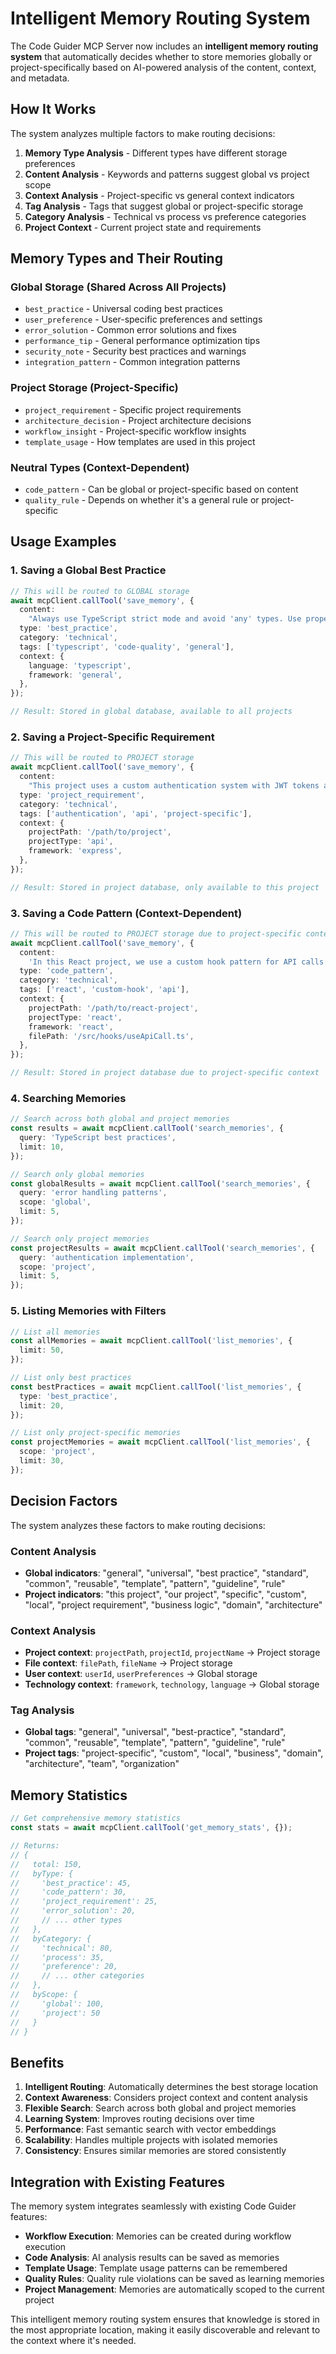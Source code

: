 # Intelligent Memory Routing System

The Code Guider MCP Server now includes an **intelligent memory routing system** that automatically decides whether to store memories globally or project-specifically based on AI-powered analysis of the content, context, and metadata.

## How It Works

The system analyzes multiple factors to make routing decisions:

1. **Memory Type Analysis** - Different types have different storage preferences
2. **Content Analysis** - Keywords and patterns suggest global vs project scope
3. **Context Analysis** - Project-specific vs general context indicators
4. **Tag Analysis** - Tags that suggest global or project-specific storage
5. **Category Analysis** - Technical vs process vs preference categories
6. **Project Context** - Current project state and requirements

## Memory Types and Their Routing

### Global Storage (Shared Across All Projects)

- `best_practice` - Universal coding best practices
- `user_preference` - User-specific preferences and settings
- `error_solution` - Common error solutions and fixes
- `performance_tip` - General performance optimization tips
- `security_note` - Security best practices and warnings
- `integration_pattern` - Common integration patterns

### Project Storage (Project-Specific)

- `project_requirement` - Specific project requirements
- `architecture_decision` - Project architecture decisions
- `workflow_insight` - Project-specific workflow insights
- `template_usage` - How templates are used in this project

### Neutral Types (Context-Dependent)

- `code_pattern` - Can be global or project-specific based on content
- `quality_rule` - Depends on whether it's a general rule or project-specific

## Usage Examples

### 1. Saving a Global Best Practice

```typescript
// This will be routed to GLOBAL storage
await mcpClient.callTool('save_memory', {
  content:
    "Always use TypeScript strict mode and avoid 'any' types. Use proper type definitions for better code quality and maintainability.",
  type: 'best_practice',
  category: 'technical',
  tags: ['typescript', 'code-quality', 'general'],
  context: {
    language: 'typescript',
    framework: 'general',
  },
});

// Result: Stored in global database, available to all projects
```

### 2. Saving a Project-Specific Requirement

```typescript
// This will be routed to PROJECT storage
await mcpClient.callTool('save_memory', {
  content:
    "This project uses a custom authentication system with JWT tokens and requires all API endpoints to validate the 'X-User-ID' header.",
  type: 'project_requirement',
  category: 'technical',
  tags: ['authentication', 'api', 'project-specific'],
  context: {
    projectPath: '/path/to/project',
    projectType: 'api',
    framework: 'express',
  },
});

// Result: Stored in project database, only available to this project
```

### 3. Saving a Code Pattern (Context-Dependent)

```typescript
// This will be routed to PROJECT storage due to project-specific context
await mcpClient.callTool('save_memory', {
  content:
    'In this React project, we use a custom hook pattern for API calls: useApiCall(endpoint, options) that handles loading states and error handling consistently.',
  type: 'code_pattern',
  category: 'technical',
  tags: ['react', 'custom-hook', 'api'],
  context: {
    projectPath: '/path/to/react-project',
    projectType: 'react',
    framework: 'react',
    filePath: '/src/hooks/useApiCall.ts',
  },
});

// Result: Stored in project database due to project-specific context
```

### 4. Searching Memories

```typescript
// Search across both global and project memories
const results = await mcpClient.callTool('search_memories', {
  query: 'TypeScript best practices',
  limit: 10,
});

// Search only global memories
const globalResults = await mcpClient.callTool('search_memories', {
  query: 'error handling patterns',
  scope: 'global',
  limit: 5,
});

// Search only project memories
const projectResults = await mcpClient.callTool('search_memories', {
  query: 'authentication implementation',
  scope: 'project',
  limit: 5,
});
```

### 5. Listing Memories with Filters

```typescript
// List all memories
const allMemories = await mcpClient.callTool('list_memories', {
  limit: 50,
});

// List only best practices
const bestPractices = await mcpClient.callTool('list_memories', {
  type: 'best_practice',
  limit: 20,
});

// List only project-specific memories
const projectMemories = await mcpClient.callTool('list_memories', {
  scope: 'project',
  limit: 30,
});
```

## Decision Factors

The system analyzes these factors to make routing decisions:

### Content Analysis

- **Global indicators**: "general", "universal", "best practice", "standard", "common", "reusable", "template", "pattern", "guideline", "rule"
- **Project indicators**: "this project", "our project", "specific", "custom", "local", "project requirement", "business logic", "domain", "architecture"

### Context Analysis

- **Project context**: `projectPath`, `projectId`, `projectName` → Project storage
- **File context**: `filePath`, `fileName` → Project storage
- **User context**: `userId`, `userPreferences` → Global storage
- **Technology context**: `framework`, `technology`, `language` → Global storage

### Tag Analysis

- **Global tags**: "general", "universal", "best-practice", "standard", "common", "reusable", "template", "pattern", "guideline", "rule"
- **Project tags**: "project-specific", "custom", "local", "business", "domain", "architecture", "team", "organization"

## Memory Statistics

```typescript
// Get comprehensive memory statistics
const stats = await mcpClient.callTool('get_memory_stats', {});

// Returns:
// {
//   total: 150,
//   byType: {
//     'best_practice': 45,
//     'code_pattern': 30,
//     'project_requirement': 25,
//     'error_solution': 20,
//     // ... other types
//   },
//   byCategory: {
//     'technical': 80,
//     'process': 35,
//     'preference': 20,
//     // ... other categories
//   },
//   byScope: {
//     'global': 100,
//     'project': 50
//   }
// }
```

## Benefits

1. **Intelligent Routing**: Automatically determines the best storage location
2. **Context Awareness**: Considers project context and content analysis
3. **Flexible Search**: Search across both global and project memories
4. **Learning System**: Improves routing decisions over time
5. **Performance**: Fast semantic search with vector embeddings
6. **Scalability**: Handles multiple projects with isolated memories
7. **Consistency**: Ensures similar memories are stored consistently

## Integration with Existing Features

The memory system integrates seamlessly with existing Code Guider features:

- **Workflow Execution**: Memories can be created during workflow execution
- **Code Analysis**: AI analysis results can be saved as memories
- **Template Usage**: Template usage patterns can be remembered
- **Quality Rules**: Quality rule violations can be saved as learning memories
- **Project Management**: Memories are automatically scoped to the current project

This intelligent memory routing system ensures that knowledge is stored in the most appropriate location, making it easily discoverable and relevant to the context where it's needed.
